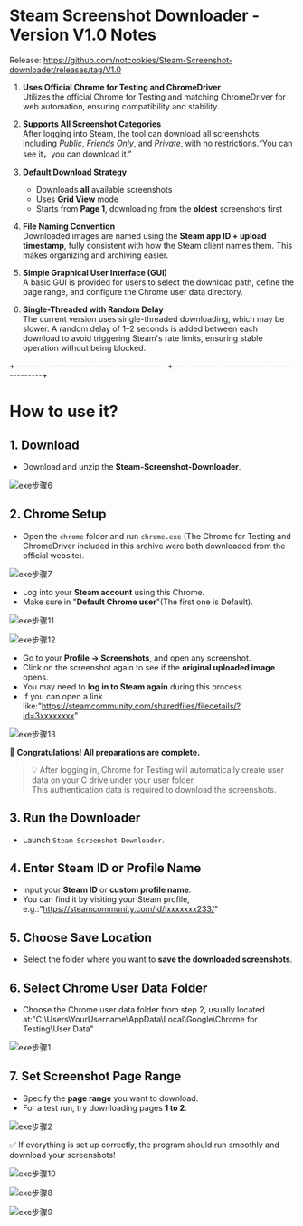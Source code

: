# Steam Screenshot Downloader - Version V1.0 Notes
Release: https://github.com/notcookies/Steam-Screenshot-downloader/releases/tag/V1.0

1. **Uses Official Chrome for Testing and ChromeDriver**  
   Utilizes the official Chrome for Testing and matching ChromeDriver for web automation, ensuring compatibility and stability.

2. **Supports All Screenshot Categories**  
   After logging into Steam, the tool can download all screenshots, including *Public*, *Friends Only*, and *Private*, with no restrictions.“You can see it，you can download it.”

3. **Default Download Strategy**  
   - Downloads **all** available screenshots  
   - Uses **Grid View** mode  
   - Starts from **Page 1**, downloading from the **oldest** screenshots first  

4. **File Naming Convention**  
   Downloaded images are named using the **Steam app ID + upload timestamp**, fully consistent with how the Steam client names them. This makes organizing and archiving easier.

5. **Simple Graphical User Interface (GUI)**  
   A basic GUI is provided for users to select the download path, define the page range, and configure the Chrome user data directory.

6. **Single-Threaded with Random Delay**  
   The current version uses single-threaded downloading, which may be slower. A random delay of 1–2 seconds is added between each download to avoid triggering Steam's rate limits, ensuring stable operation without being blocked.

+------------------------------------------+------------------------------------------+


# How to use it?

## 1. Download

- Download and unzip the **Steam-Screenshot-Downloader**.


![exe步骤6](https://github.com/user-attachments/assets/8736847d-1235-4563-8057-addd09a57cd8)


## 2. Chrome Setup

- Open the `chrome` folder and run `chrome.exe` (The Chrome for Testing and ChromeDriver included in this archive were both downloaded from the official website).


![exe步骤7](https://github.com/user-attachments/assets/8c20cd48-3123-4a71-8e89-c01b8075a9a4)


- Log into your **Steam account** using this Chrome.
- Make sure in "**Default Chrome user**"(The first one is Default).


![exe步骤11](https://github.com/user-attachments/assets/90efc52e-8ede-4b44-b56b-427609ac3def)


![exe步骤12](https://github.com/user-attachments/assets/13398610-da5b-4ced-a4a1-91113f91383e)


- Go to your **Profile → Screenshots**, and open any screenshot.
- Click on the screenshot again to see if the **original uploaded image** opens.
- You may need to **log in to Steam again** during this process.
- If you can open a link like:"https://steamcommunity.com/sharedfiles/filedetails/?id=3xxxxxxxx"


![exe步骤13](https://github.com/user-attachments/assets/b5402964-6d55-48ce-bed6-6cd778976192)


🎉 **Congratulations! All preparations are complete.**

> 💡 After logging in, Chrome for Testing will automatically create user data on your C drive under your user folder.  
> This authentication data is required to download the screenshots.

## 3. Run the Downloader

- Launch `Steam-Screenshot-Downloader`.

## 4. Enter Steam ID or Profile Name

- Input your **Steam ID** or **custom profile name**.
- You can find it by visiting your Steam profile, e.g.:"https://steamcommunity.com/id/lxxxxxxx233/"

## 5. Choose Save Location

- Select the folder where you want to **save the downloaded screenshots**.

## 6. Select Chrome User Data Folder

- Choose the Chrome user data folder from step 2, usually located at:"C:\Users\YourUsername\AppData\Local\Google\Chrome for Testing\User Data"


![exe步骤1](https://github.com/user-attachments/assets/83957562-2033-453c-babb-6d258731c5d3)


## 7. Set Screenshot Page Range

- Specify the **page range** you want to download.
- For a test run, try downloading pages **1 to 2**.


![exe步骤2](https://github.com/user-attachments/assets/4a8e51d8-75e6-4a3a-90d0-7ee8e159e79d)



✅ If everything is set up correctly, the program should run smoothly and download your screenshots!


![exe步骤10](https://github.com/user-attachments/assets/d5d29944-7d71-4a2a-b0c0-6380c518ba88)


![exe步骤8](https://github.com/user-attachments/assets/d33b72f8-b3ad-4779-aed9-a9cdefa4c0d3)


![exe步骤9](https://github.com/user-attachments/assets/f3f37005-92e9-403a-bc5c-8c4119299e63)








